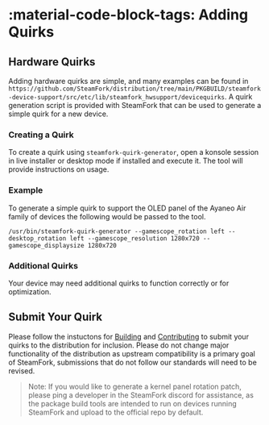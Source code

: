 # :material-code-block-tags: Adding Quirks

## Hardware Quirks

Adding hardware quirks are simple, and many examples can be found in `https://github.com/SteamFork/distribution/tree/main/PKGBUILD/steamfork-device-support/src/etc/lib/steamfork_hwsupport/devicequirks`.  A quirk generation script is provided with SteamFork that can be used to generate a simple quirk for a new device.

### Creating a Quirk
To create a quirk using `steamfork-quirk-generator`, open a konsole session in live installer or desktop mode if installed and execute it.  The tool will provide instructions on usage.

### Example
To generate a simple quirk to support the OLED panel of the Ayaneo Air family of devices the following would be passed to the tool.
```
/usr/bin/steamfork-quirk-generator --gamescope_rotation left --desktop_rotation left --gamescope_resolution 1280x720 --gamescope_displaysize 1280x720
```

### Additional Quirks

Your device may need additional quirks to function correctly or for optimization.

## Submit Your Quirk

Please follow the instuctons for [Building](build.md) and [Contributing](index.md) to submit your quirks to the distribution for inclusion.  Please do not change major functionality of the distribution as upstream compatibility is a primary goal of SteamFork, submissions that do not follow our standards will need to be revised.

> Note: If you would like to generate a kernel panel rotation patch, please ping a developer in the SteamFork discord for assistance, as the package build tools are intended to run on devices running SteamFork and upload to the official repo by default.
